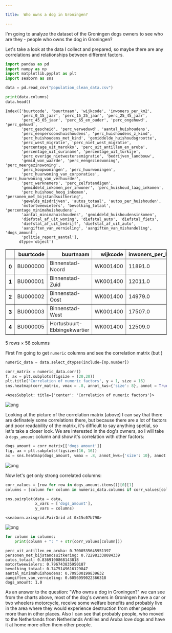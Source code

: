 ```yaml
---

title:  Who owns a dog in Groningen?

---
```


I'm going to analyze the dataset of the Groningen dogs owners to see who are they - people who owns the dog in Groningen?

Let's take a look at the data I collect and prepared, so maybe there are any correlations and relationships between different factors.


```python
import pandas as pd
import numpy as np
import matplotlib.pyplot as plt
import seaborn as sns

data = pd.read_csv("population_clean_data.csv") 

print(data.columns)
data.head()
```

    Index(['buurtcode', 'buurtnaam', 'wijkcode', 'inwoners_per_km2',
           'perc_0_15_jaar', 'perc_15_25_jaar', 'perc_25_45_jaar',
           'perc_45_65_jaar', 'perc_65_en_ouder', 'perc_ongehuwd', 'perc_gehuwd',
           'perc_gescheid', 'perc_verweduwd', 'aantal_huishoudens',
           'perc_eenpersoonshuishoudens', 'perc_huishoudens_z_kind',
           'perc_huishoudens_met_kind', 'gemiddelde_huishoudsgrootte',
           'perc_west_migratie', 'perc_niet_west_migratie',
           'percentage_uit_marokko', 'perc_uit_antillen_en_aruba',
           'percentage_uit_suriname', 'percentage_uit_turkije',
           'perc_overige_nietwestersemigratie', 'bedrijven_landbouw',
           'gemid_won_waarde', 'perc_eengezinswoning', 'perc_meergezinswoning',
           'perc_koopwoningen', 'perc_huurwoningen',
           'perc_huurwoning_van_corporaties', 'perc_huurwoning_van_verhuurder',
           'perc_werknemers', 'perc_zelfstandigen',
           'gemiddeld_inkomen_per_inwoner', 'perc_huishoud_laag_inkomen',
           'perc_huishoud_hoog_inkomen', 'personen_met_bijstandsuitkering',
           'gewelds_misdrijven', 'autos_totaal', 'autos_per_huishouden',
           'motortweewielers', 'bevolking_totaal', 'percentage_minimahuishoudens',
           'aantal_minimahuishoudens', 'gemiddeld_huishoudensinkomen',
           'diefstal_af_uit_woning', 'diefstal_auto', 'diefstal_fiets',
           'diefstal_af_uit_bedrijf', 'diefstal_af_uit_auto',
           'aangiften_van_vernieling', 'aangiften_van_mishandeling', 'dogs_amount',
           'politie_report_aantal'],
          dtype='object')





<div>
<style scoped>
    .dataframe tbody tr th:only-of-type {
        vertical-align: middle;
    }

    .dataframe tbody tr th {
        vertical-align: top;
    }

    .dataframe thead th {
        text-align: right;
    }
</style>
<table border="1" class="dataframe">
  <thead>
    <tr style="text-align: right;">
      <th></th>
      <th>buurtcode</th>
      <th>buurtnaam</th>
      <th>wijkcode</th>
      <th>inwoners_per_km2</th>
      <th>perc_0_15_jaar</th>
      <th>perc_15_25_jaar</th>
      <th>perc_25_45_jaar</th>
      <th>perc_45_65_jaar</th>
      <th>perc_65_en_ouder</th>
      <th>perc_ongehuwd</th>
      <th>...</th>
      <th>gemiddeld_huishoudensinkomen</th>
      <th>diefstal_af_uit_woning</th>
      <th>diefstal_auto</th>
      <th>diefstal_fiets</th>
      <th>diefstal_af_uit_bedrijf</th>
      <th>diefstal_af_uit_auto</th>
      <th>aangiften_van_vernieling</th>
      <th>aangiften_van_mishandeling</th>
      <th>dogs_amount</th>
      <th>politie_report_aantal</th>
    </tr>
  </thead>
  <tbody>
    <tr>
      <th>0</th>
      <td>BU000000</td>
      <td>Binnenstad-Noord</td>
      <td>WK001400</td>
      <td>11891.0</td>
      <td>2.0</td>
      <td>46.0</td>
      <td>35.0</td>
      <td>11.0</td>
      <td>6.0</td>
      <td>86.0</td>
      <td>...</td>
      <td>30.0</td>
      <td>25.0</td>
      <td>1.0</td>
      <td>176.0</td>
      <td>17.0</td>
      <td>8.0</td>
      <td>25.0</td>
      <td>35.0</td>
      <td>37</td>
      <td>287.0</td>
    </tr>
    <tr>
      <th>1</th>
      <td>BU000001</td>
      <td>Binnenstad-Zuid</td>
      <td>WK001400</td>
      <td>12011.0</td>
      <td>2.0</td>
      <td>47.0</td>
      <td>33.0</td>
      <td>11.0</td>
      <td>6.0</td>
      <td>87.0</td>
      <td>...</td>
      <td>30.7</td>
      <td>42.0</td>
      <td>3.0</td>
      <td>306.0</td>
      <td>28.0</td>
      <td>30.0</td>
      <td>96.0</td>
      <td>196.0</td>
      <td>51</td>
      <td>701.0</td>
    </tr>
    <tr>
      <th>2</th>
      <td>BU000002</td>
      <td>Binnenstad-Oost</td>
      <td>WK001400</td>
      <td>14979.0</td>
      <td>3.0</td>
      <td>40.0</td>
      <td>36.0</td>
      <td>14.0</td>
      <td>7.0</td>
      <td>84.0</td>
      <td>...</td>
      <td>27.8</td>
      <td>17.0</td>
      <td>1.0</td>
      <td>56.0</td>
      <td>2.0</td>
      <td>3.0</td>
      <td>16.0</td>
      <td>8.0</td>
      <td>48</td>
      <td>103.0</td>
    </tr>
    <tr>
      <th>3</th>
      <td>BU000003</td>
      <td>Binnenstad-West</td>
      <td>WK001400</td>
      <td>17507.0</td>
      <td>2.0</td>
      <td>38.0</td>
      <td>40.0</td>
      <td>11.0</td>
      <td>9.0</td>
      <td>84.0</td>
      <td>...</td>
      <td>29.7</td>
      <td>9.0</td>
      <td>0.0</td>
      <td>13.0</td>
      <td>2.0</td>
      <td>4.0</td>
      <td>8.0</td>
      <td>5.0</td>
      <td>21</td>
      <td>41.0</td>
    </tr>
    <tr>
      <th>4</th>
      <td>BU000005</td>
      <td>Hortusbuurt-Ebbingekwartier</td>
      <td>WK001400</td>
      <td>12509.0</td>
      <td>5.0</td>
      <td>41.0</td>
      <td>30.0</td>
      <td>15.0</td>
      <td>9.0</td>
      <td>82.0</td>
      <td>...</td>
      <td>32.1</td>
      <td>20.0</td>
      <td>2.0</td>
      <td>68.0</td>
      <td>16.0</td>
      <td>9.0</td>
      <td>24.0</td>
      <td>13.0</td>
      <td>108</td>
      <td>152.0</td>
    </tr>
  </tbody>
</table>
<p>5 rows × 56 columns</p>
</div>



First I'm going to get `numeric` columns and see the correlation matrix (but )


```python
numeric_data = data.select_dtypes(include=[np.number])

corr_matrix = numeric_data.corr()
f, ax = plt.subplots(figsize = (20,20))
plt.title('Correlation of numeric factors', y = 1, size = 16)
sns.heatmap(corr_matrix, vmax = .8, annot_kws={'size': 8}, annot = True)
```




    <AxesSubplot: title={'center': 'Correlation of numeric factors'}>




    
![png](dogs_eda_groningen_files/dogs_eda_groningen_3_1.png)
    


Looking at the picture of the correlation matrix (above) I can say that there are definately some correlations there, but because there are a lot of factors and poor readability of the matrix, it's difficult to say anything spetial, so let's take a closer look. We are interested in the dog's owners, so I will take a `dogs_amount` column and show it's correlation with other factors:


```python
dogs_amount = corr_matrix[['dogs_amount']]
fig, ax = plt.subplots(figsize=(16, 16))
ax = sns.heatmap(dogs_amount, vmax = .8, annot_kws={'size': 10}, annot = True, linewidths=.5)
```


    
![png](dogs_eda_groningen_files/dogs_eda_groningen_5_0.png)
    


Now let's get only strong correlated columns:



```python
corr_values = [row for row in dogs_amount.items()][0][1]
columns = [column for column in numeric_data.columns if corr_values[column] > 0.6]
```


```python
sns.pairplot(data = data,
             x_vars = ['dogs_amount'],
             y_vars = columns)
```




    <seaborn.axisgrid.PairGrid at 0x15c07b790>




    
![png](dogs_eda_groningen_files/dogs_eda_groningen_8_1.png)
    



```python
for column in columns:
    print(column + ": " + str(corr_values[column]))
```

    perc_uit_antillen_en_aruba: 0.7000535645951397
    personen_met_bijstandsuitkering: 0.722981338084339
    autos_totaal: 0.8369100868143818
    motortweewielers: 0.796743835950187
    bevolking_totaal: 0.7475149616129847
    aantal_minimahuishoudens: 0.709500199839632
    aangiften_van_vernieling: 0.6056959022366318
    dogs_amount: 1.0


As an answer to the question: "Who owns a dog in Groningen?"  we can see from the charts above, most of the dog's owners in Groningen have a car or two wheelers motorcycle, receive some welfare benefits and probably live in the area where they would experience destruction from other people more than in other places. Also I can see that probably people, who moved to the Netherlands from Netherlands Antilles and Aruba love dogs and have it at home more often them other people.
